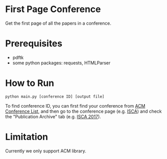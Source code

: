 # First Page Conference

Get the first page of all the papers in a conference.

# Prerequisites

* pdftk
* some python packages: requests, HTMLParser

# How to Run

`python main.py [conference ID] [output file]`

To find conference ID, you can first find your conference from
[ACM Conference List](https://dl.acm.org/events.cfm), and then go to the
conference page (e.g. [ISCA](https://dl.acm.org/event.cfm?id=RE239)) and check
the "Publication Archive" tab (e.g. [ISCA 2017](https://dl.acm.org/citation.cfm?id=3079856)).

# Limitation

Currently we only support ACM library.
